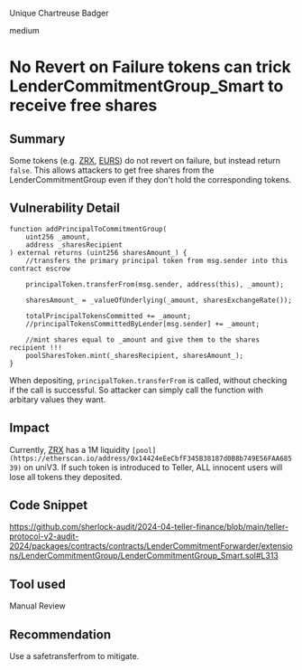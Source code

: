 Unique Chartreuse Badger

medium

# No Revert on Failure tokens can trick LenderCommitmentGroup_Smart to receive free shares

## Summary

Some tokens (e.g. [ZRX](https://etherscan.io/address/0xe41d2489571d322189246dafa5ebde1f4699f498#code), [EURS](https://etherscan.io/token/0xdb25f211ab05b1c97d595516f45794528a807ad8#code)) do not revert on failure, but instead return `false`. This allows attackers to get free shares from the LenderCommitmentGroup even if they don't hold the corresponding tokens.

## Vulnerability Detail

    function addPrincipalToCommitmentGroup(
        uint256 _amount,
        address _sharesRecipient
    ) external returns (uint256 sharesAmount_) {
        //transfers the primary principal token from msg.sender into this contract escrow
        
        principalToken.transferFrom(msg.sender, address(this), _amount);

        sharesAmount_ = _valueOfUnderlying(_amount, sharesExchangeRate());

        totalPrincipalTokensCommitted += _amount;
        //principalTokensCommittedByLender[msg.sender] += _amount;

        //mint shares equal to _amount and give them to the shares recipient !!!
        poolSharesToken.mint(_sharesRecipient, sharesAmount_);
    }

When depositing, `principalToken.transferFrom` is called, without checking if the call is successful. So attacker can simply call the function with arbitary values they want.


## Impact

Currently, [ZRX](https://etherscan.io/address/0xe41d2489571d322189246dafa5ebde1f4699f498#code) has a 1M liquidity `[pool](https://etherscan.io/address/0x14424eEeCbfF345B38187d0B8b749E56FAA68539)` on uniV3. If such token is introduced to Teller, ALL innocent users will lose all tokens they deposited.

## Code Snippet

https://github.com/sherlock-audit/2024-04-teller-finance/blob/main/teller-protocol-v2-audit-2024/packages/contracts/contracts/LenderCommitmentForwarder/extensions/LenderCommitmentGroup/LenderCommitmentGroup_Smart.sol#L313

## Tool used

Manual Review

## Recommendation

Use a safetransferfrom to mitigate.

